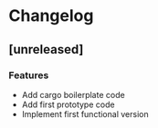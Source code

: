 # Changelog

## [unreleased]

### Features

- Add cargo boilerplate code
- Add first prototype code
- Implement first functional version

